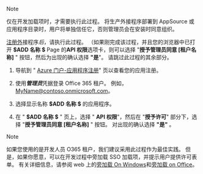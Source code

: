 
> [!NOTE]
> 仅在开发加载项时，才需要执行此过程。 将生产外接程序部署到 AppSource 或应用程序目录时，用户将单独信任它，否则管理员会在安装时同意组织。

[注册外](../develop/register-sso-add-in-aad-v2.md)接程序*后*，请执行此过程。 （如果刚完成该过程，并且您的浏览器中已打开 **$ADD 名称 $** Page 的**API 权限**选项卡，则可以选择 "**授予管理员同意 [租户名称]** " 按钮，然后为出现的确认选择 **"是**"。 请跳过此过程的其余部分。

1. 导航到 " [Azure 门户-应用程序注册](https://go.microsoft.com/fwlink/?linkid=2083908)" 页以查看您的应用注册。

1. 使用***管理员***凭据登录 Office 365 租户。 例如，MyName@contoso.onmicrosoft.com。

1. 选择显示名称 **$ADD 名称 $** 的应用程序。

1. 在 " **$ADD 名称 $** " 页上，选择 " **API 权限**"，然后在 "**授予许可**" 部分下，选择 "**授予管理员同意 [租户名称]** " 按钮。 对出现的确认选择 **"是"** 。

> [!NOTE]
> 如果您使用的是开发人员 O365 租户，我们建议采用此过程作为最佳实践。 但是，如果你愿意，可以在开发过程中旁加载 SSO 加载项，并提示用户提供许可表单。 有关详细信息，请参阅 web 上的[旁加载 On Windows](../testing/create-a-network-shared-folder-catalog-for-task-pane-and-content-add-ins.md)和[旁加载 on Office](../testing/sideload-office-add-ins-for-testing.md)。
